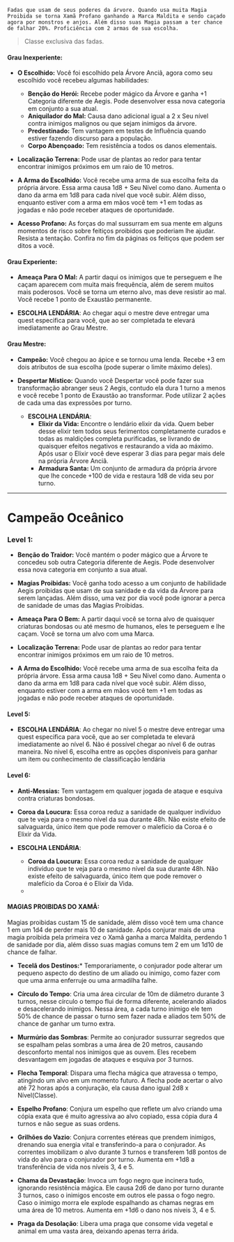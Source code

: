 ```
Fadas que usam de seus poderes da árvore. Quando usa muita Magia Proibida se torna Xamã Profano ganhando a Marca Maldita e sendo caçado agora por monstros e anjos. Além disso suas Magia passam a ter chance de falhar 20%. Proficiência com 2 armas de sua escolha. 
```

>Classe exclusiva das fadas. 

#### Grau Inexperiente:

- **O Escolhido:** Você foi escolhido pela Árvore Anciã, agora como seu escolhido você recebeu algumas habilidades:
	- **Benção do Herói:** Recebe poder mágico da Árvore e ganha +1 Categoria diferente de Aegis. Pode desenvolver essa nova categoria em conjunto a sua atual.
	- **Aniquilador do Mal:** Causa dano adicional igual a 2 x Seu nível contra inimigos malignos ou que sejam inimigos da árvore.
	- **Predestinado:** Tem vantagem em testes de Influência quando estiver fazendo discurso para a população.
	- **Corpo Abençoado:** Tem resistência a todos os danos elementais.
	
- **Localização Terrena:** Pode usar de plantas ao redor para tentar encontrar inimigos próximos em um raio de 10 metros.
	
- **A Arma do Escolhido:** Você recebe uma arma de sua escolha feita da própria árvore. Essa arma causa 1d8 + Seu Nível como dano. Aumenta o dano da arma em 1d8 para cada nível que você subir. Além disso, enquanto estiver com a arma em mãos você tem +1 em todas as jogadas e não pode receber ataques de oportunidade.
	
- **Acesso Profano:** As forças do mal sussurram em sua mente em alguns momentos de risco sobre feitiços proibidos que poderiam lhe ajudar. Resista a tentação. Confira no fim da páginas os feitiços que podem ser ditos a você.
#### Grau Experiente: 

- **Ameaça Para O Mal:** A partir daqui os inimigos que te perseguem e lhe caçam aparecem com muita mais frequência, além de serem muitos mais poderosos. Você se torna um eterno alvo, mas deve resistir ao mal. Você recebe 1 ponto de Exaustão permanente.
	
 - **ESCOLHA LENDÁRIA**: Ao chegar aqui o mestre deve entregar uma quest especifica para você, que ao ser completada te elevará imediatamente ao Grau Mestre.
#### Grau Mestre: 

- **Campeão:** Você chegou ao ápice e se tornou uma lenda. Recebe +3 em dois atributos de sua escolha (pode superar o limite máximo deles).
	
- **Despertar Místico:** Quando você Despertar você pode fazer sua transformação abranger seus 2 Aegis, contudo ela dura 1 turno a menos e você recebe 1 ponto de Exaustão ao transformar. Pode utilizar 2 ações de cada uma das expressões por turno.
	  
  - **ESCOLHA LENDÁRIA**:
	  - **Elixir da Vida:** Encontre o lendário elixir da vida. Quem beber desse elixir tem todos seus ferimentos completamente curados e todas as maldições completa purificadas, se livrando de quaisquer efeitos negativos e restaurando a vida ao máximo. Após usar o Elixir você deve esperar 3 dias para pegar mais dele na própria Árvore Anciã.
	  - **Armadura Santa:** Um conjunto de armadura da própria árvore que lhe concede +100 de vida e restaura 1d8 de vida seu por turno.


----------------------------------------------------------
# Campeão Oceânico

### Level 1:

- **Benção do Traidor:** Você mantém o poder mágico que a Árvore te concedeu sob outra Categoria diferente de Aegis. Pode desenvolver essa nova categoria em conjunto a sua atual.
	
- **Magias Proibidas:** Você ganha todo acesso a um conjunto de habilidade Aegis proibidas que usam de sua sanidade e da vida da Árvore para serem lançadas. Além disso, uma vez por dia você pode ignorar a perca de sanidade de umas das Magias Proibidas.
	
- **Ameaça Para O Bem:** A partir daqui você se torna alvo de quaisquer criaturas bondosas ou até mesmo de humanos, eles te perseguem e lhe caçam. Você se torna um alvo com uma Marca.
	
- **Localização Terrena:** Pode usar de plantas ao redor para tentar encontrar inimigos próximos em um raio de 10 metros.
	
- **A Arma do Escolhido:** Você recebe uma arma de sua escolha feita da própria árvore. Essa arma causa 1d8 + Seu Nível como dano. Aumenta o dano da arma em 1d8 para cada nível que você subir. Além disso, enquanto estiver com a arma em mãos você tem +1 em todas as jogadas e não pode receber ataques de oportunidade.
#### Level 5: 

 - **ESCOLHA LENDÁRIA**: Ao chegar no nivel 5 o mestre deve entregar uma quest especifica para você, que ao ser completada te elevará imediatamente ao nível 6. Não é possível chegar ao nível 6 de outras maneira. No nivel 6, escolha entre as opções disponiveis para ganhar um item ou conhecimento de classificação lendária 
#### Level 6: 
- **Anti-Messias:** Tem vantagem em qualquer jogada de ataque e esquiva contra criaturas bondosas.
	
- **Coroa da Loucura:** Essa coroa reduz a sanidade de qualquer indivíduo que te veja para o mesmo nível da sua durante 48h. Não existe efeito de salvaguarda, único item que pode remover o malefício da Coroa é o Elixir da Vida.
	
- **ESCOLHA LENDÁRIA**:
	- **Coroa da Loucura:** Essa coroa reduz a sanidade de qualquer indivíduo que te veja para o mesmo nível da sua durante 48h. Não existe efeito de salvaguarda, único item que pode remover o malefício da Coroa é o Elixir da Vida.
	- 

#### MAGIAS PROIBIDAS DO XAMÃ: 
Magias proibidas custam 15 de sanidade, além disso você tem uma chance 1 em um 1d4 de perder mais 10 de sanidade. Após conjurar mais de uma magia proibida pela primeira vez o Xamã ganha a marca Maldita, perdendo 1 de sanidade por dia, além disso suas magias comuns tem 2 em um 1d10 de chance de falhar.

- **Tecelã dos Destinos:*** Temporariamente, o conjurador pode alterar um pequeno aspecto do destino de um aliado ou inimigo, como fazer com que uma arma enferruje ou uma armadilha falhe.
	
- **Círculo do Tempo**: Cria uma área circular de 10m de diâmetro durante 3 turnos, nesse círculo o tempo flui de forma diferente, acelerando aliados e desacelerando inimigos. Nessa área, a cada turno inimigo ele tem 50% de chance de passar o turno sem fazer nada e aliados tem 50% de chance de ganhar um turno extra.
	
- **Murmúrio das Sombras**: Permite ao conjurador sussurrar segredos que se espalham pelas sombras a uma área de 20 metros, causando desconforto mental nos inimigos que as ouvem. Eles recebem desvantagem em jogadas de ataques e esquiva por 3 turnos.
	
- **Flecha Temporal**: Dispara uma flecha mágica que atravessa o tempo, atingindo um alvo em um momento futuro. A flecha pode acertar o alvo até 72 horas após a conjuração, ela causa dano igual 2d8 x Nível(Classe).
	
- **Espelho Profano**: Conjura um espelho que reflete um alvo criando uma cópia exata que é muito agressiva ao alvo copiado, essa cópia dura 4 turnos e não segue as suas ordens.
	
- **Grilhões do Vazio**: Conjura correntes etéreas que prendem inimigos, drenando sua energia vital e transferindo-a para o conjurador. As correntes imobilizam o alvo durante 3 turnos e transferem 1d8 pontos de vida do alvo para o conjurador por turno. Aumenta em +1d8 a transferência de vida nos níveis 3, 4 e 5.
	
- **Chama da Devastação**: Invoca um fogo negro que incinera tudo, ignorando resistência mágica. Ele causa 2d6 de dano por turno durante 3 turnos, caso o inimigos encoste em outros ele passa o fogo negro. Caso o inimigo morra ele explode espalhando as chamas negras em uma área de 10 metros. Aumenta em +1d6 o dano nos níveis 3, 4 e 5.
	
- **Praga da Desolação**: Libera uma praga que consome vida vegetal e animal em uma vasta área, deixando apenas terra árida.
